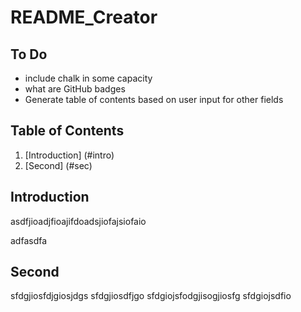 # README_Creator

## To Do 
- include chalk in some capacity
- what are GitHub badges
- Generate table of contents based on user input for other fields

## Table of Contents
1. [Introduction] (#intro)
2. [Second] (#sec)











## Introduction <a name="intro"></a>
asdfjioadjfioajifdoadsjiofajsiofaio

adfasdfa

## Second <a name="sec"></a>
sfdgjiosfdjgiosjdgs
sfdgjiosdfjgo
sfdgiojsfodgjisogjiosfg
sfdgiojsdfio